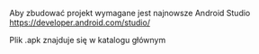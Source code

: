 
Aby zbudować projekt wymagane jest najnowsze Android Studio 
https://developer.android.com/studio/

Plik .apk znajduje się w katalogu głównym
